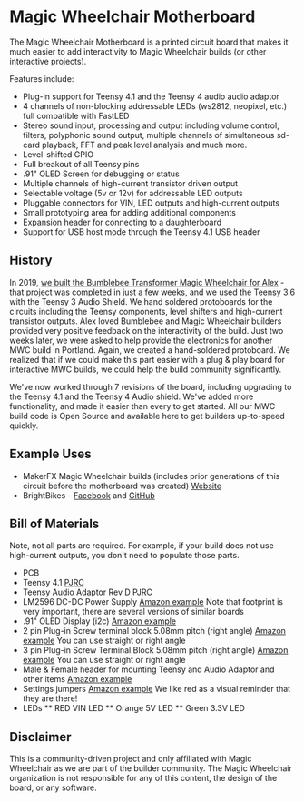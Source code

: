 # Magic Wheelchair Motherboard

The Magic Wheelchair Motherboard is a printed circuit board that makes it much easier to add interactivity to Magic Wheelchair builds (or other interactive projects). 

Features include:
* Plug-in support for Teensy 4.1 and the Teensy 4 audio audio adaptor
* 4 channels of non-blocking addressable LEDs (ws2812, neopixel, etc.) full compatible with FastLED
* Stereo sound input, processing and output including volume control, filters, polyphonic sound output, multiple channels of simultaneous sd-card playback, FFT and peak level analysis and much more.
* Level-shifted GPIO
* Full breakout of all Teensy pins
* .91" OLED Screen for debugging or status
* Multiple channels of high-current transistor driven output
* Selectable voltage (5v or 12v) for addressable LED outputs
* Pluggable connectors for VIN, LED outputs and high-current outputs
* Small prototyping area for adding additional components
* Expansion header for connecting to a daughterboard
* Support for USB host mode through the Teensy 4.1 USB header

## History
In 2019, [we built the Bumblebee Transformer Magic Wheelchair for Alex](https://makezine.com/2019/02/08/watch-these-makers-transform-a-wheelchair-into-an-interactive-bumblebee-costume/) - that project was completed in just a few weeks, and we used the Teensy 3.6 with the Teensy 3 Audio Shield. We hand soldered protoboards for the circuits including the Teensy components, level shifters and high-current transistor outputs. Alex loved Bumblebee and Magic Wheelchair builders provided very positive feedback on the interactivity of the build. Just two weeks later, we were asked to help provide the electronics for another MWC build in Portland. Again, we created a hand-soldered protoboard. We realized that if we could make this part easier with a plug & play board for interactive MWC builds, we could help the build community significantly.

We've now worked through 7 revisions of the board, including upgrading to the Teensy 4.1 and the Teensy 4 Audio shield. We've added more functionality, and made it easier than every to get started. All our MWC build code is Open Source and available here to get builders up-to-speed quickly.

## Example Uses
* MakerFX Magic Wheelchair builds (includes prior generations of this circuit before the motherboard was created) [Website](http://www.makerfx.org/magic-wheelchair])
* BrightBikes - [Facebook](www.facebook.com/brightbikesorl) and [GitHub](https://github.com/makerfx/brightbikes)

## Bill of Materials
Note, not all parts are required. For example, if your build does not use high-current outputs, you don't need to populate those parts.

* PCB 
* Teensy 4.1 [PJRC](https://www.pjrc.com/store/teensy41.html)
* Teensy Audio Adaptor Rev D [PJRC](https://www.pjrc.com/store/teensy3_audio.html)
* LM2596 DC-DC Power Supply [Amazon example](https://www.amazon.com/gp/product/B07VVXF7YX/) Note that footprint is very important, there are several versions of similar boards
* .91" OLED Display (i2c) [Amazon example](https://www.amazon.com/MELIFE-Display-SSD1306-3-3V-5V-Arduino/dp/B08F1ZBGLN/)
* 2 pin Plug-in Screw terminal block 5.08mm pitch (right angle) [Amazon example](https://www.amazon.com/gp/product/B07317PFSH/) You can use straight or right angle
* 3 pin Plug-in Screw Terminal Block 5.08mm pitch (right angle) [Amazon example](https://www.amazon.com/gp/product/B07TC4WHZJ/) You can use straight or right angle
* Male & Female header for mounting Teensy and Audio Adaptor and other items [Amazon example](https://www.amazon.com/gp/product/B06Y4S6G29/)
* Settings jumpers [Amazon example](https://www.amazon.com/gp/product/B07Q3CDPXF) We like red as a visual reminder that they are there!
* LEDs
** RED VIN LED
** Orange 5V LED
** Green 3.3V LED


## Disclaimer
This is a community-driven project and only affiliated with Magic Wheelchair as we are part of the builder community. The Magic Wheelchair organization is not responsible for any of this content, the design of the board, or any software. 
 
